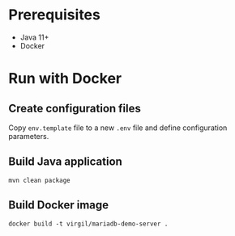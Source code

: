 # Prerequisites

- Java 11+
- Docker

# Run with Docker

## Create configuration files

Copy `env.template` file to a new `.env` file and define configuration parameters.

## Build Java application

```
mvn clean package
```

## Build Docker image

```
docker build -t virgil/mariadb-demo-server .
```
